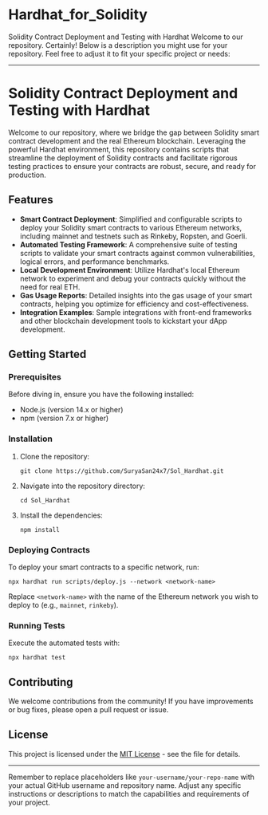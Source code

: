 # Hardhat_for_Solidity
Solidity Contract Deployment and Testing with Hardhat Welcome to our repository.
Certainly! Below is a description you might use for your repository. Feel free to adjust it to fit your specific project or needs:

---

# Solidity Contract Deployment and Testing with Hardhat

Welcome to our repository, where we bridge the gap between Solidity smart contract development and the real Ethereum blockchain. Leveraging the powerful Hardhat environment, this repository contains scripts that streamline the deployment of Solidity contracts and facilitate rigorous testing practices to ensure your contracts are robust, secure, and ready for production.

## Features

- **Smart Contract Deployment**: Simplified and configurable scripts to deploy your Solidity smart contracts to various Ethereum networks, including mainnet and testnets such as Rinkeby, Ropsten, and Goerli.
- **Automated Testing Framework**: A comprehensive suite of testing scripts to validate your smart contracts against common vulnerabilities, logical errors, and performance benchmarks.
- **Local Development Environment**: Utilize Hardhat's local Ethereum network to experiment and debug your contracts quickly without the need for real ETH.
- **Gas Usage Reports**: Detailed insights into the gas usage of your smart contracts, helping you optimize for efficiency and cost-effectiveness.
- **Integration Examples**: Sample integrations with front-end frameworks and other blockchain development tools to kickstart your dApp development.

## Getting Started

### Prerequisites

Before diving in, ensure you have the following installed:
- Node.js (version 14.x or higher)
- npm (version 7.x or higher)

### Installation

1. Clone the repository:
   ```
   git clone https://github.com/SuryaSan24x7/Sol_Hardhat.git
   ```
2. Navigate into the repository directory:
   ```
   cd Sol_Hardhat
   ```
3. Install the dependencies:
   ```
   npm install
   ```

### Deploying Contracts

To deploy your smart contracts to a specific network, run:
```
npx hardhat run scripts/deploy.js --network <network-name>
```
Replace `<network-name>` with the name of the Ethereum network you wish to deploy to (e.g., `mainnet`, `rinkeby`).

### Running Tests

Execute the automated tests with:
```
npx hardhat test
```

## Contributing

We welcome contributions from the community! If you have improvements or bug fixes, please open a pull request or issue.

## License

This project is licensed under the [MIT License](./LICENSE.md) - see the file for details.

---

Remember to replace placeholders like `your-username/your-repo-name` with your actual GitHub username and repository name. Adjust any specific instructions or descriptions to match the capabilities and requirements of your project.

